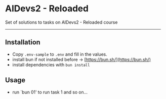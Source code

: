 # AIDevs2 - Reloaded

Set of solutions to tasks on AIDevs2 - Reloaded course

---

## Installation

- Copy `.env-sample` to `.env` and fill in the values.
- install bun if not installed before -> [https://bun.sh/](https://bun.sh/)
- install dependencies with `bun install`

## Usage

- run `bun 01' to run task 1 and so on...


